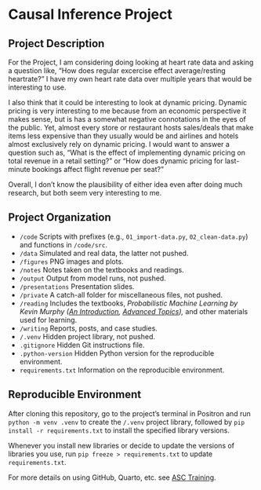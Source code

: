 # Causal Inference Project


## Project Description

For the Project, I am considering doing looking at heart rate data and
asking a question like, “How does regular excercise effect
average/resting heartrate?” I have my own heart rate data over multiple
years that would be interesting to use.

I also think that it could be interesting to look at dynamic pricing.
Dynamic pricing is very interesting to me because from an economic
perspective it makes sense, but is has a somewhat negative connotations
in the eyes of the public. Yet, almost every store or restaurant hosts
sales/deals that make items less expensive than they usually would be
and airlines and hotels almost exclusively rely on dynamic pricing. I
would want to answer a question such as, “What is the effect of
implementing dynamic pricing on total revenue in a retail setting?” or
“How does dynamic pricing for last-minute bookings affect flight revenue
per seat?”

Overall, I don’t know the plausibility of either idea even after doing
much research, but both seem very interesting to me.

## Project Organization

- `/code` Scripts with prefixes (e.g., `01_import-data.py`,
  `02_clean-data.py`) and functions in `/code/src`.
- `/data` Simulated and real data, the latter not pushed.
- `/figures` PNG images and plots.
- `/notes` Notes taken on the textbooks and readings.
- `/output` Output from model runs, not pushed.
- `/presentations` Presentation slides.
- `/private` A catch-all folder for miscellaneous files, not pushed.
- `/reading` Includes the textbooks, *Probabilistic Machine Learning by
  Kevin Murphy ([An
  Introduction](https://probml.github.io/pml-book/book1.html), [Advanced
  Topics](https://probml.github.io/pml-book/book2.html)),* and other
  materials used for learning.
- `/writing` Reports, posts, and case studies.
- `/.venv` Hidden project library, not pushed.
- `.gitignore` Hidden Git instructions file.
- `.python-version` Hidden Python version for the reproducible
  environment.
- `requirements.txt` Information on the reproducible environment.

## Reproducible Environment

After cloning this repository, go to the project’s terminal in Positron
and run `python -m venv .venv` to create the `/.venv` project library,
followed by `pip install -r requirements.txt` to install the specified
library versions.

Whenever you install new libraries or decide to update the versions of
libraries you use, run `pip freeze > requirements.txt` to update
`requirements.txt`.

For more details on using GitHub, Quarto, etc. see [ASC
Training](https://github.com/marcdotson/asc-training).
